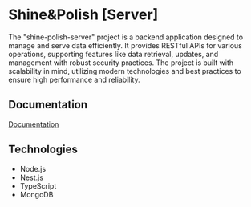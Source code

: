 # Shine&Polish [Server]

The "shine-polish-server" project is a backend application designed to manage and serve data efficiently. It provides RESTful APIs for various operations, supporting features like data retrieval, updates, and management with robust security practices. The project is built with scalability in mind, utilizing modern technologies and best practices to ensure high performance and reliability.

## Documentation

[Documentation](https://shine-polish-server.onrender.com/api/docs)

## Technologies

- Node.js
- Nest.js
- TypeScript
- MongoDB